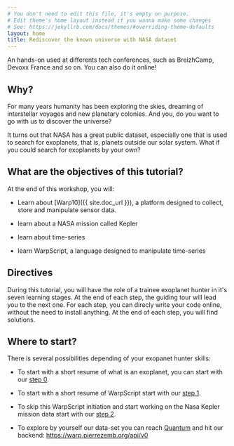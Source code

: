 ```yaml
---
# You don't need to edit this file, it's empty on purpose.
# Edit theme's home layout instead if you wanna make some changes
# See: https://jekyllrb.com/docs/themes/#overriding-theme-defaults
layout: home
title: Rediscover the known universe with NASA dataset
---
```


An hands-on used at differents tech conferences, such as BreizhCamp, Devoxx France and so on. You can also do it online!

## Why?

For many years humanity has been exploring the skies, dreaming of interstellar voyages and new planetary colonies. And you, do you want to go with us to discover the universe?

It turns out that NASA has a great public dataset, especially one that is used to search for exoplanets, that is, planets outside our solar system. What if you could search for exoplanets by your own?

## What are the objectives of this tutorial?

At the end of this workshop, you will:

* Learn about [Warp10]({{ site.doc_url }}), a platform designed to collect, store and manipulate sensor data.

* learn about a NASA mission called Kepler

* learn about time-series

* learn WarpScript, a language designed to manipulate time-series

## Directives

During this tutorial, you will have the role of a trainee exoplanet hunter in it's seven learning stages. At the end of each step, the guiding tour will lead you to the next one. For each step, you can direcly write your code online, without the need to install anything. At the end of each step, you will find solutions.

## Where to start?

There is several possibilities depending of your exopanet hunter skills:

* To start with a short resume of what is an exoplanet, you can start with our [step 0](./step-0-Exoplanets-and-where-to-find-them).

* To start with a short resume of WarpScript start with our [step 1](./step-1-WarpScript/1.1-Getting-started-with-WarpScript/).

* To skip this WarpScript initiation and start working on the Nasa Kepler mission data start with our [step 2](./step-2-Keplers-Data/2.1-Did-you-said-Time-Series/).

* To explore by yourself our data-set you can reach [Quantum](https://quantum.metrics.ovh.net/) and hit our backend: https://warp.pierrezemb.org/api/v0
